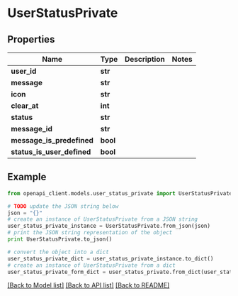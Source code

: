 # UserStatusPrivate


## Properties
Name | Type | Description | Notes
------------ | ------------- | ------------- | -------------
**user_id** | **str** |  | 
**message** | **str** |  | 
**icon** | **str** |  | 
**clear_at** | **int** |  | 
**status** | **str** |  | 
**message_id** | **str** |  | 
**message_is_predefined** | **bool** |  | 
**status_is_user_defined** | **bool** |  | 

## Example

```python
from openapi_client.models.user_status_private import UserStatusPrivate

# TODO update the JSON string below
json = "{}"
# create an instance of UserStatusPrivate from a JSON string
user_status_private_instance = UserStatusPrivate.from_json(json)
# print the JSON string representation of the object
print UserStatusPrivate.to_json()

# convert the object into a dict
user_status_private_dict = user_status_private_instance.to_dict()
# create an instance of UserStatusPrivate from a dict
user_status_private_form_dict = user_status_private.from_dict(user_status_private_dict)
```
[[Back to Model list]](../README.md#documentation-for-models) [[Back to API list]](../README.md#documentation-for-api-endpoints) [[Back to README]](../README.md)


